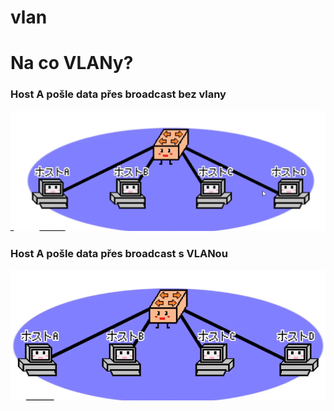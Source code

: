 # vlan
# Na co VLANy?
### Host A pošle data přes broadcast bez vlany
![broadcast](broadcast.gif)
### Host A pošle data přes broadcast s VLANou
![vlan](vlan.gif)